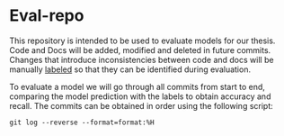 # Eval-repo

This repository is intended to be used to evaluate models for our thesis. Code and Docs will be added, modified and deleted in future commits. Changes that introduce inconsistencies between code and docs will be manually [labeled](misses.json) so that they can be identified during evaluation.

To evaluate a model we will go through all commits from start to end, comparing the model prediction with the labels to obtain accuracy and recall. The commits can be obtained in order using the following script:
```shell
git log --reverse --format=format:%H
```